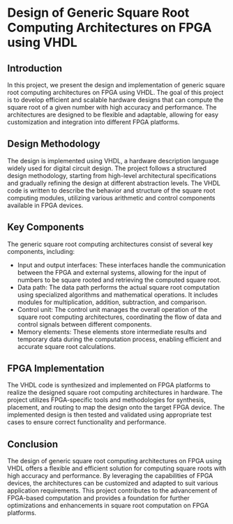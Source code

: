 # Design of Generic Square Root Computing Architectures on FPGA using VHDL

## Introduction
In this project, we present the design and implementation of generic square root computing architectures on FPGA using VHDL. The goal of this project is to develop efficient and scalable hardware designs that can compute the square root of a given number with high accuracy and performance. The architectures are designed to be flexible and adaptable, allowing for easy customization and integration into different FPGA platforms.

## Design Methodology
The design is implemented using VHDL, a hardware description language widely used for digital circuit design. The project follows a structured design methodology, starting from high-level architectural specifications and gradually refining the design at different abstraction levels. The VHDL code is written to describe the behavior and structure of the square root computing modules, utilizing various arithmetic and control components available in FPGA devices.

## Key Components
The generic square root computing architectures consist of several key components, including:
- Input and output interfaces: These interfaces handle the communication between the FPGA and external systems, allowing for the input of numbers to be square rooted and retrieving the computed square root.
- Data path: The data path performs the actual square root computation using specialized algorithms and mathematical operations. It includes modules for multiplication, addition, subtraction, and comparison.
- Control unit: The control unit manages the overall operation of the square root computing architectures, coordinating the flow of data and control signals between different components.
- Memory elements: These elements store intermediate results and temporary data during the computation process, enabling efficient and accurate square root calculations.

## FPGA Implementation
The VHDL code is synthesized and implemented on FPGA platforms to realize the designed square root computing architectures in hardware. The project utilizes FPGA-specific tools and methodologies for synthesis, placement, and routing to map the design onto the target FPGA device. The implemented design is then tested and validated using appropriate test cases to ensure correct functionality and performance.

## Conclusion
The design of generic square root computing architectures on FPGA using VHDL offers a flexible and efficient solution for computing square roots with high accuracy and performance. By leveraging the capabilities of FPGA devices, the architectures can be customized and adapted to suit various application requirements. This project contributes to the advancement of FPGA-based computation and provides a foundation for further optimizations and enhancements in square root computation on FPGA platforms.

